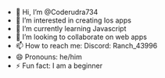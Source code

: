 - 👋 Hi, I’m @Coderudra734
- 👀 I’m interested in creating Ios apps
- 🌱 I’m currently learning Javascript
- 💞️ I’m looking to collaborate on web apps
- 📫 How to reach me: Discord: Ranch_43996
- 😄 Pronouns: he/him
- ⚡ Fun fact: I am a beginner

<!---
Coderudra734/Coderudra734 is a ✨ special ✨ repository because its `README.md` (this file) appears on your GitHub profile.
You can click the Preview link to take a look at your changes.
--->
